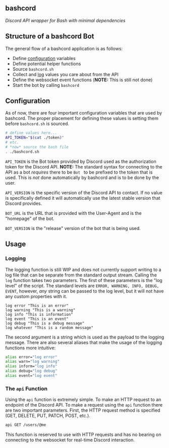 ## bashcord
*Discord API wrapper for Bash with minimal dependencies*
## Structure of a bashcord Bot
The general flow of a bashcord application is as follows:
- Define [configuration](#configuration) variables
- Define potential helper functions
- Source `bashcord.sh`
- Collect and [log](#logging) values you care about from the API
- Define the websocket event functions (**NOTE:** This is still not done)
- Start the bot by calling `bashcord`

## Configuration
As of now, there are four important configuration variables that are used
by bashcord. The proper placement for defining these values is setting them
before `bashcord.sh` is sourced.
```Bash
# define values here...
API_TOKEN="$(cat ./token)"
# etc.
# *now* source the bash file
. ./bashcord.sh
```
`API_TOKEN` is the Bot token provided by Discord used as the authorization
token for the Discord API. **NOTE:** The standard syntax for connecting to
the API as a bot *requires* there to be `Bot ` to be prefixed to the token
that is used. This is *not* done automatically by bashcord and is to be done
by the user.

`API_VERSION` is the specific version of the Discord API to contact. If no
value is specifically defined it will automatically use the latest stable
version that Discord provides.

`BOT_URL` is the URL that is provided with the User-Agent and is the
"homepage" of the bot.

`BOT_VERSION` is the "release" version of the bot that is being used.

## Usage
### Logging
The logging function is still WIP and does not currently support writing to
a log file that can be separate from the standard output stream. Calling the
`log` function takes two parameters. The first of these parameters is the
"log level" of the script. The standard levels are `ERROR, WARNING, INFO,
DEBUG, EVENT`, however, *any* string can be passed to the log level, but it
will not have any custom properties with it.
```Debug
log error "This is an error"
log warning "This is a warning"
log info "This is information"
log event "This is an event"
log debug "This is a debug message"
log whatever "This is a random message"
```
The second argument is a
string which is used as the payload to the logging message. There are also
several aliases that make the usage of the logging functions more intuitive:
```Bash
alias error="log error"
alias warn="log warning"
alias inform="log info"
alias debug="log debug"
alias event="log event"
```

### The `api` Function
Using the `api` function is extremely simple. To make an HTTP request to an
endpoint of the Discord API. To make a request using the `api` function
there are two important parameters. First, the HTTP request method is
specified (GET, DELETE, PUT, PATCH, POST, etc.).
```Bash
api GET /users/@me
```
This function is reserved to use with HTTP requests and has no bearing on
connecting to the websocket for real-time Discord interaction.
